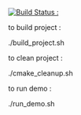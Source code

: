 [![Build Status : ](https://api.travis-ci.org/mlahmadix/Demo.svg?branch=master)](https://github.com/mlahmadix/Demo)

to build project :

 ./build_project.sh
 
 
to clean project :

 ./cmake_cleanup.sh
 
to run demo :
 
 ./run_demo.sh
